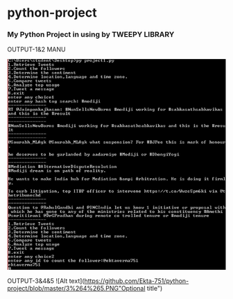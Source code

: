 # python-project
### My Python Project in using by TWEEPY LIBRARY
OUTPUT-1&2 MANU

![Alt text](https://github.com/Ekta-751/python-project/blob/master/1%262.PNG "Optional title")

OUTPUT-3&4&5
![Alt text](https://github.com/Ekta-751/python-project/blob/master/3%264%265.PNG"Optional title")
